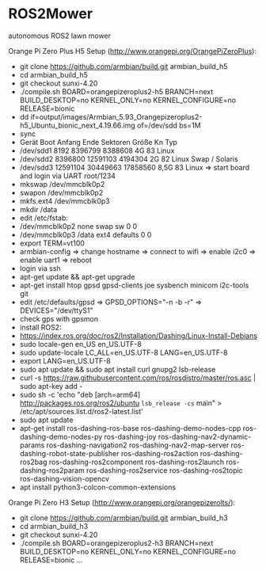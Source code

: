 # ROS2Mower
autonomous ROS2 lawn mower

Orange Pi Zero Plus H5 Setup (http://www.orangepi.org/OrangePiZeroPlus):
* git clone https://github.com/armbian/build.git armbian_build_h5
* cd armbian_build_h5
* git checkout sunxi-4.20 
* ./compile.sh BOARD=orangepizeroplus2-h5 BRANCH=next BUILD_DESKTOP=no KERNEL_ONLY=no KERNEL_CONFIGURE=no RELEASE=bionic
* dd if=output/images/Armbian_5.93_Orangepizeroplus2-h5_Ubuntu_bionic_next_4.19.66.img of=/dev/sdd bs=1M
* sync
* Gerät      Boot   Anfang     Ende Sektoren Größe Kn Typ
* /dev/sdd1           8192  8396799  8388608    4G 83 Linux
* /dev/sdd2        8396800 12591103  4194304    2G 82 Linux Swap / Solaris
* /dev/sdd3       12591104 30449663 17858560  8,5G 83 Linux
=> start board and login via UART root/1234
* mkswap /dev/mmcblk0p2
* swapon /dev/mmcblk0p2
* mkfs.ext4 /dev/mmcblk0p3
* mkdir /data
* edit /etc/fstab:
* /dev/mmcblk0p2  none            swap    sw              0       0
* /dev/mmcblk0p3 /data            ext4    defaults        0       0
* export TERM=vt100
* armbian-config
=> change hostname
=> connect to wifi
=> enable i2c0
=> enable uart1
=> reboot
* login via ssh
* apt-get update && apt-get upgrade
* apt-get install htop gpsd gpsd-clients joe sysbench minicom i2c-tools git
* edit /etc/defaults/gpsd
=> GPSD_OPTIONS="-n -b -r"
=> DEVICES="/dev/ttyS1"
* check gps with gpsmon
* install ROS2:
* https://index.ros.org/doc/ros2/Installation/Dashing/Linux-Install-Debians
* sudo locale-gen en_US en_US.UTF-8
* sudo update-locale LC_ALL=en_US.UTF-8 LANG=en_US.UTF-8
* export LANG=en_US.UTF-8
* sudo apt update && sudo apt install curl gnupg2 lsb-release
* curl -s https://raw.githubusercontent.com/ros/rosdistro/master/ros.asc | sudo apt-key add -
* sudo sh -c 'echo "deb [arch=arm64] http://packages.ros.org/ros2/ubuntu `lsb_release -cs` main" > /etc/apt/sources.list.d/ros2-latest.list'
* sudo apt update
* apt-get install ros-dashing-ros-base ros-dashing-demo-nodes-cpp ros-dashing-demo-nodes-py ros-dashing-joy ros-dashing-nav2-dynamic-params ros-dashing-navigation2 ros-dashing-nav2-map-server ros-dashing-robot-state-publisher ros-dashing-ros2action ros-dashing-ros2bag ros-dashing-ros2component ros-dashing-ros2launch ros-dashing-ros2param ros-dashing-ros2service ros-dashing-ros2topic ros-dashing-vision-opencv
* apt install python3-colcon-common-extensions















Orange Pi Zero H3 Setup (http://www.orangepi.org/orangepizerolts/):
* git clone https://github.com/armbian/build.git armbian_build_h3
* cd armbian_build_h3
* git checkout sunxi-4.20 
* ./compile.sh BOARD=orangepizeroplus2-h3 BRANCH=next BUILD_DESKTOP=no KERNEL_ONLY=no KERNEL_CONFIGURE=no RELEASE=bionic
...

